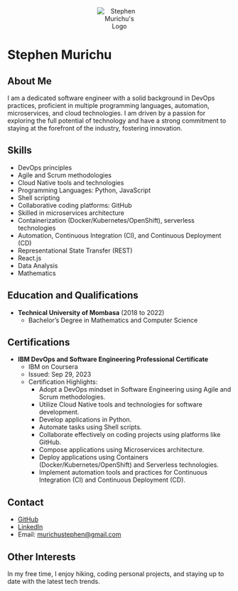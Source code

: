<style>
  img {
    max-width: 100px;
    height: auto;
  }

  @media (max-width: 768px) {
    img {
      max-width: 90px;
    }
  }
</style>
<div align="center">
  <img src="https://res.cloudinary.com/murste/image/upload/v1698907632/stevolve_x8ioeu.png" alt="Stephen Murichu's Logo" />
</div>

# Stephen Murichu

## About Me

I am a dedicated software engineer with a solid background in DevOps practices, proficient in multiple programming languages, automation, microservices, and cloud technologies. I am driven by a passion for exploring the full potential of technology and have a strong commitment to staying at the forefront of the industry, fostering innovation.

## Skills

- DevOps principles
- Agile and Scrum methodologies
- Cloud Native tools and technologies
- Programming Languages: Python, JavaScript
- Shell scripting
- Collaborative coding platforms: GitHub
- Skilled in microservices architecture
- Containerization (Docker/Kubernetes/OpenShift), serverless technologies
- Automation, Continuous Integration (CI), and Continuous Deployment (CD)
- Representational State Transfer (REST)
- React.js
- Data Analysis
- Mathematics

## Education and Qualifications

- **Technical University of Mombasa** (2018 to 2022)
  - Bachelor’s Degree in Mathematics and Computer Science

## Certifications

- **IBM DevOps and Software Engineering Professional Certificate**
  - IBM on Coursera
  - Issued: Sep 29, 2023
  - Certification Highlights:
    - Adopt a DevOps mindset in Software Engineering using Agile and Scrum methodologies.
    - Utilize Cloud Native tools and technologies for software development.
    - Develop applications in Python.
    - Automate tasks using Shell scripts.
    - Collaborate effectively on coding projects using platforms like GitHub.
    - Compose applications using Microservices architecture.
    - Deploy applications using Containers (Docker/Kubernetes/OpenShift) and Serverless technologies.
    - Implement automation tools and practices for Continuous Integration (CI) and Continuous Deployment (CD).

## Contact

- [GitHub](https://github.com/nunuhee)
- [LinkedIn](https://www.linkedin.com/in/stephen-murichu-034990210/)
- Email: murichustephen@gmail.com

## Other Interests

In my free time, I enjoy hiking, coding personal projects, and staying up to date with the latest tech trends.

